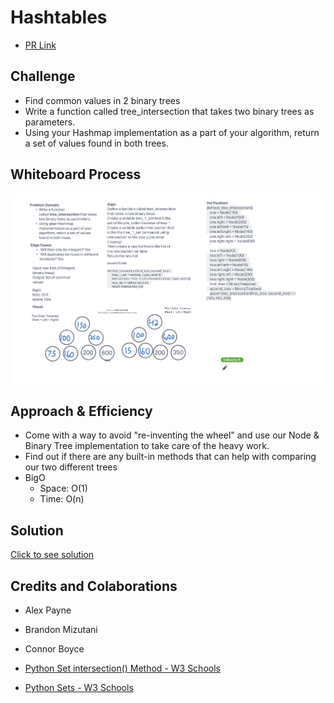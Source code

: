 # Hashtables
- [PR Link](https://github.com/ponceedi000/data-structures-and-algorithms/pull/37)

## Challenge
- Find common values in 2 binary trees
- Write a function called tree_intersection that takes two binary trees as parameters.
- Using your Hashmap implementation as a part of your algorithm, return a set of values found in both trees.

## Whiteboard Process

![whiteboard](img/whiteboard.png)

## Approach & Efficiency
- Come with a way to avoid "re-inventing the wheel" and use our Node & Binary Tree implementation to take care of the heavy work.
- Find out if there are any built-in methods that can help with comparing our two different trees
- BigO
  * Space: O(1)
  * Time: O(n)
## Solution

[Click to see solution](tree_intersection.py)
## Credits and Colaborations
- Alex Payne
- Brandon Mizutani
- Connor Boyce

- [Python Set intersection() Method - W3 Schools](https://www.w3schools.com/python/ref_set_intersection.asp)
- [Python Sets - W3 Schools](https://www.w3schools.com/python/python_sets.asp)
